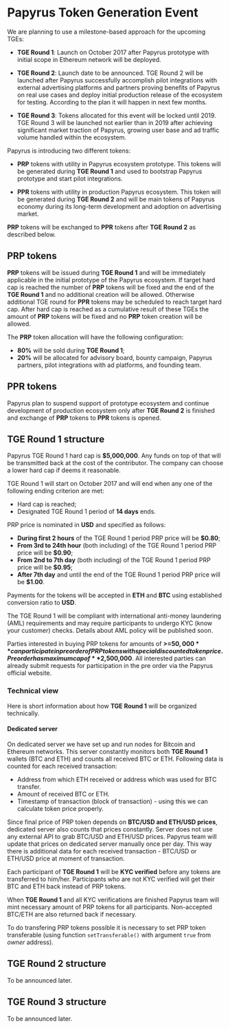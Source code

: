# Papyrus Token Generation Event

We are planning to use a milestone-based approach for the upcoming TGEs:

- **TGE Round 1**: Launch on October 2017 after Papyrus prototype with initial scope in Ethereum network will be deployed.

- **TGE Round 2**: Launch date to be announced. TGE Round 2 will be launched after Papyrus successfully accomplish pilot integrations with external advertising platforms and partners proving benefits of Papyrus on real use cases and deploy initial production release of the ecosystem for testing. According to the plan it will happen in next few months.

- **TGE Round 3**: Tokens allocated for this event will be locked until 2019. TGE Round 3 will be launched not earlier than in 2019 after achieving significant market traction of Papyrus, growing user base and ad traffic volume handled within the ecosystem.

Papyrus is introducing two different tokens:

- **PRP** tokens with utility in Papyrus ecosystem prototype. This tokens will be generated during **TGE Round 1** and used to bootstrap Papyrus prototype and start pilot integrations.

- **PPR** tokens with utility in production Papyrus ecosystem. This token will be generated during **TGE Round 2** and will be main tokens of Papyrus economy during its long-term development and adoption on advertising market.

**PRP** tokens will be exchanged to **PPR** tokens after **TGE Round 2** as described below.

## PRP tokens

**PRP** tokens will be issued during **TGE Round 1** and will be immediately applicable in the initial prototype of the Papyrus ecosystem. If target hard cap is reached the number of **PRP** tokens will be fixed and the end of the **TGE Round 1** and no additional creation will be allowed. Otherwise additional TGE round for **PPR** tokens may be scheduled to reach target hard cap. After hard cap is reached as a cumulative result of these TGEs the amount of **PRP** tokens will be fixed and no **PRP** token creation will be allowed.

The **PRP** token allocation will have the following configuration:

- **80%** will be sold during **TGE Round 1**;
- **20%** will be allocated for advisory board, bounty campaign, Papyrus partners, pilot integrations with ad platforms, and founding team.

## PPR tokens

Papyrus plan to suspend support of prototype ecosystem and continue development of production ecosystem only after **TGE Round 2** is finished and exchange of **PRP** tokens to **PPR** tokens is opened.

## TGE Round 1 structure

Papyrus TGE Round 1 hard cap is **$5,000,000**. Any funds on top of that will be transmitted back at the cost of the contributor. The company can choose a lower hard cap if deems it reasonable.

TGE Round 1 will start on October 2017 and will end when any one of the following ending criterion are met:
- Hard cap is reached;
- Designated TGE Round 1 period of **14 days** ends.

PRP price is nominated in **USD** and specified as follows:
- **During first 2 hours** of the TGE Round 1 period PRP price will be **$0.80**;
- **From 3rd to 24th hour** (both including) of the TGE Round 1 period PRP price will be **$0.90**;
- **From 2nd to 7th day** (both including) of the TGE Round 1 period PRP price will be **$0.95**;
- **After 7th day** and until the end of the TGE Round 1 period PRP price will be **$1.00**.

Payments for the tokens will be accepted in **ETH** and **BTC** using established conversion ratio to **USD**.

The TGE Round 1 will be compliant with international anti-money laundering (AML) requirements and may require participants to undergo KYC (know your customer) checks. Details about AML policy will be published soon.

Parties interested in buying PRP tokens for amounts of **>=$50,000** can participate in pre order of PRP tokens with special discounted token price. Pre order has maximum cap of **$2,500,000**. All interested parties can already submit requests for participation in the pre order via the Papyrus official website.

### Technical view

Here is short information about how **TGE Round 1** will be organized technically.

#### Dedicated server

On dedicated server we have set up and run nodes for Bitcoin and Ethereum networks. This server constantly monitors both **TGE Round 1** wallets (BTC and ETH) and counts all received BTC or ETH. Following data is counted for each received transaction:
- Address from which ETH received or address which was used for BTC transfer.
- Amount of received BTC or ETH.
- Timestamp of transaction (block of transaction) - using this we can calculate token price properly.

Since final price of PRP token depends on **BTC/USD and ETH/USD prices**, dedicated server also counts that prices constantly. Server does not use any external API to grab BTC/USD and ETH/USD prices. Papyrus team will update that prices on dedicated server manually once per day. This way there is additional data for each received transaction - BTC/USD or ETH/USD price at moment of transaction.

Each participant of **TGE Round 1** will be **KYC verified** before any tokens are transferred to him/her. Participants who are not KYC verified will get their BTC and ETH back instead of PRP tokens.

When **TGE Round 1** and all KYC verifications are finished Papyrus team will mint necessary amount of PRP tokens for all participants. Non-accepted BTC/ETH are also returned back if necessary.

To do transfering PRP tokens possible it is necessary to set PRP token transferable (using function `setTransferable()` with argument `true` from *owner* address).

## TGE Round 2 structure

To be announced later.

## TGE Round 3 structure

To be announced later.
